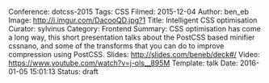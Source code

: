 Conference: dotcss-2015
Tags: CSS
Filmed: 2015-12-04
Author: ben_eb
Image: http://i.imgur.com/DacooQD.jpg?1
Title: Intelligent CSS optimisation
Curator: sylvinus
Category: Frontend
Summary: CSS optimisation has come a long way, this short presentation talks about the PostCSS based minifier cssnano, and some of the transforms that you can do to improve compression using PostCSS.
Slides: http://slides.com/beneb/deck#/
Video: https://www.youtube.com/watch?v=j-ols__895M
Template: talk
Date: 2016-01-05 15:01:13
Status: draft